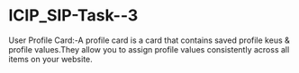 # ICIP_SIP-Task--3
User Profile Card:-A profile card is a card that contains saved profile keus &amp; profile values.They allow you to assign profile values consistently across all items on your website.
